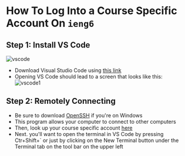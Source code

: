 # How To Log Into a Course Specific Account On `ieng6` 
Step 1: Install VS Code
---
![vscode](https://user-images.githubusercontent.com/94575562/149442477-ac12a6a9-69d8-47dc-a5af-840d59af8983.PNG)

* Download Visual Studio Code using [this link](https://code.visualstudio.com/download)
* Opening VS Code should lead to a screen that looks like this:                    
![vscode1](https://user-images.githubusercontent.com/94575562/149443219-3a1b3671-9a6e-456d-bff8-62d8c7449429.png)

Step 2: Remotely Connecting
---
* Be sure to download [OpenSSH](https://docs.microsoft.com/en-us/windows-server/administration/openssh/openssh_install_firstuse) if you're on Windows
* This program allows your computer to connect to other computers
* Then, look up your course specific account [here](https://sdacs.ucsd.edu/~icc/index.php)
* Next. you'll want to open the terminal in VS Code by pressing Ctr+Shift+` or just by clicking on the New Terminal button under the Terminal tab on the tool bar on the upper left
